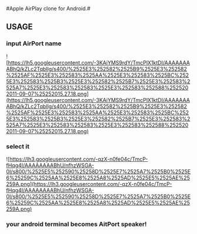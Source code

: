 #Apple AirPlay clone for Android.#

## USAGE ##

### input AirPort name ###

![https://lh5.googleusercontent.com/-3KAiYMS9rdY/TmcPlX1ktDI/AAAAAAAABhQ/kZLc2TqbIlg/s400/%2525E3%252582%2525B9%2525E3%252582%2525AF%2525E3%252583%2525AA%2525E3%252583%2525BC%2525E3%252583%2525B3%2525E3%252582%2525B7%2525E3%252583%2525A7%2525E3%252583%252583%2525E3%252583%252588%2525202011-09-07%25252015.27.18.png](https://lh5.googleusercontent.com/-3KAiYMS9rdY/TmcPlX1ktDI/AAAAAAAABhQ/kZLc2TqbIlg/s400/%2525E3%252582%2525B9%2525E3%252582%2525AF%2525E3%252583%2525AA%2525E3%252583%2525BC%2525E3%252583%2525B3%2525E3%252582%2525B7%2525E3%252583%2525A7%2525E3%252583%252583%2525E3%252583%252588%2525202011-09-07%25252015.27.18.png)

### select it ###

![https://lh3.googleusercontent.com/-qzX-n0fe04c/TmcP-fHqg4I/AAAAAAAABhU/nfhzWSGA-0I/s800/%2525E5%252590%25258D%2525E7%2525A7%2525B0%2525E6%25259C%2525AA%2525E8%2525A8%2525AD%2525E5%2525AE%25259A.png](https://lh3.googleusercontent.com/-qzX-n0fe04c/TmcP-fHqg4I/AAAAAAAABhU/nfhzWSGA-0I/s800/%2525E5%252590%25258D%2525E7%2525A7%2525B0%2525E6%25259C%2525AA%2525E8%2525A8%2525AD%2525E5%2525AE%25259A.png)

### your android terminal becomes AitPort speaker! ###
